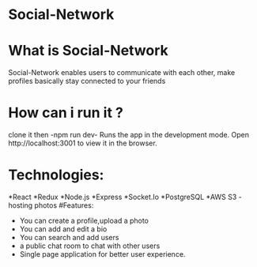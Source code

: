 # Social-Network
# What is Social-Network
Social-Network enables users to communicate with each other, make profiles basically stay connected to your friends 
# How can i run it ?
clone it then -npm run dev-
Runs the app in the development mode. Open http://localhost:3001 to view it in the browser.
# Technologies:
*React
*Redux
*Node.js
*Express
*Socket.Io
*PostgreSQL
*AWS S3 - hosting photos
#Features:
- You can create a profile,upload a photo 
- You can add and edit a bio
- You can search and add users
- a public chat room to chat with other users
- Single page application for better user experience.
